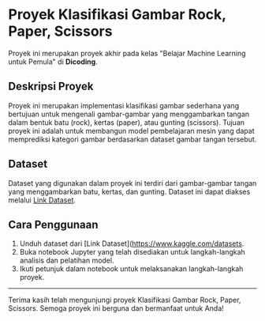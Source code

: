 # Proyek Klasifikasi Gambar Rock, Paper, Scissors
Proyek ini merupakan proyek akhir pada kelas "Belajar Machine Learning untuk Pemula" di **Dicoding**.

## Deskripsi Proyek

Proyek ini merupakan implementasi klasifikasi gambar sederhana yang bertujuan untuk mengenali gambar-gambar yang menggambarkan tangan dalam bentuk batu (rock), kertas (paper), atau gunting (scissors). Tujuan proyek ini adalah untuk membangun model pembelajaran mesin yang dapat memprediksi kategori gambar berdasarkan dataset gambar tangan tersebut.

## Dataset

Dataset yang digunakan dalam proyek ini terdiri dari gambar-gambar tangan yang menggambarkan batu, kertas, dan gunting. Dataset ini dapat diakses melalui [Link Dataset](https://www.kaggle.com/datasets).

## Cara Penggunaan

1. Unduh dataset dari [Link Dataset](https://www.kaggle.com/datasets.
2. Buka notebook Jupyter yang telah disediakan untuk langkah-langkah analisis dan pelatihan model.
3. Ikuti petunjuk dalam notebook untuk melaksanakan langkah-langkah proyek.

---

Terima kasih telah mengunjungi proyek Klasifikasi Gambar Rock, Paper, Scissors. Semoga proyek ini berguna dan bermanfaat untuk Anda!
